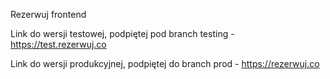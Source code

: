 Rezerwuj frontend


Link do wersji testowej, podpiętej pod branch testing - https://test.rezerwuj.co


Link do wersji produkcyjnej, podpiętej do branch prod - https://rezerwuj.co


